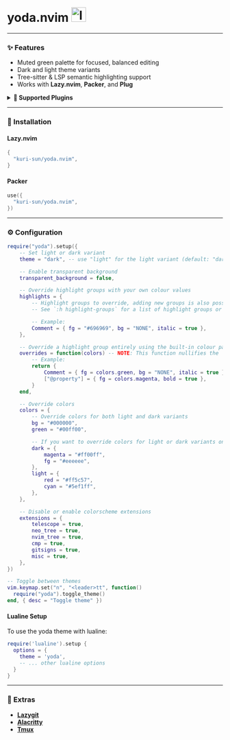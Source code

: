 # yoda.nvim <img width="34" height="34" alt="lightsaber_1281055" src="https://github.com/user-attachments/assets/c3c50b91-43c5-4531-9c8a-86936dd1306a" />

---

### ✨ Features

- Muted green palette for focused, balanced editing
- Dark and light theme variants
- Tree-sitter & LSP semantic highlighting support
- Works with **Lazy.nvim**, **Packer**, and **Plug**

<details>
<summary><b>🔌 Supported Plugins</b></summary>

| Plugin                                                                          | Highlights                                      |
| ------------------------------------------------------------------------------- | ----------------------------------------------- |
| [neo-tree.nvim](https://github.com/nvim-neo-tree/neo-tree.nvim)                 | [neo-tree.lua](lua/yoda/plugins/neo-tree.lua)   |
| [nvim-tree.lua](https://github.com/nvim-tree/nvim-tree.lua)                     | [nvim-tree.lua](lua/yoda/plugins/nvim-tree.lua) |
| [telescope.nvim](https://github.com/nvim-telescope/telescope.nvim)              | [telescope.lua](lua/yoda/plugins/telescope.lua) |
| [nvim-cmp](https://github.com/hrsh7th/nvim-cmp)                                 | [cmp.lua](lua/yoda/plugins/cmp.lua)             |
| [gitsigns.nvim](https://github.com/lewis6991/gitsigns.nvim)                     | [gitsigns.lua](lua/yoda/plugins/gitsigns.lua)   |
| [lualine.nvim](https://github.com/nvim-lualine/lualine.nvim)                    | [lualine.lua](lua/yoda/plugins/lualine.lua)     |
| [indent-blankline.nvim](https://github.com/lukas-reineke/indent-blankline.nvim) | [misc.lua](lua/yoda/plugins/misc.lua)           |
| [snacks.nvim](https://github.com/folke/snacks.nvim)                             | [misc.lua](lua/yoda/plugins/misc.lua)           |
| [dashboard-nvim](https://github.com/nvimdev/dashboard-nvim)                     | [misc.lua](lua/yoda/plugins/misc.lua)           |
| [which-key.nvim](https://github.com/folke/which-key.nvim)                       | [misc.lua](lua/yoda/plugins/misc.lua)           |

</details>

---

### 🚀 Installation

#### **Lazy.nvim**

```lua
{
  "kuri-sun/yoda.nvim",
}
```

#### **Packer**

```lua
use({
  "kuri-sun/yoda.nvim",
})
```

---

### ⚙️ Configuration

```lua
require("yoda").setup({
    -- Set light or dark variant
    theme = "dark", -- use "light" for the light variant (default: "dark")

    -- Enable transparent background
    transparent_background = false,

    -- Override highlight groups with your own colour values
    highlights = {
        -- Highlight groups to override, adding new groups is also possible
        -- See `:h highlight-groups` for a list of highlight groups or run `:hi` to see all groups and their current values

        -- Example:
        Comment = { fg = "#696969", bg = "NONE", italic = true },
    },

    -- Override a highlight group entirely using the built-in colour palette
    overrides = function(colors) -- NOTE: This function nullifies the `highlights` option
        -- Example:
        return {
            Comment = { fg = colors.green, bg = "NONE", italic = true },
            ["@property"] = { fg = colors.magenta, bold = true },
        }
    end,

    -- Override colors
    colors = {
        -- Override colors for both light and dark variants
        bg = "#000000",
        green = "#00ff00",

        -- If you want to override colors for light or dark variants only, use the following format:
        dark = {
            magenta = "#ff00ff",
            fg = "#eeeeee",
        },
        light = {
            red = "#ff5c57",
            cyan = "#5ef1ff",
        },
    },

    -- Disable or enable colorscheme extensions
    extensions = {
        telescope = true,
        neo_tree = true,
        nvim_tree = true,
        cmp = true,
        gitsigns = true,
        misc = true,
    },
})

-- Toggle between themes
vim.keymap.set("n", "<leader>tt", function()
  require("yoda").toggle_theme()
end, { desc = "Toggle theme" })
```

#### **Lualine Setup**

To use the yoda theme with lualine:

```lua
require('lualine').setup {
  options = {
    theme = 'yoda',
    -- ... other lualine options
  }
}
```

---

### 🎨 Extras

- **[Lazygit](extras/lazygit/)**
- **[Alacritty](extras/alacritty/)**
- **[Tmux](extras/tmux/)**
